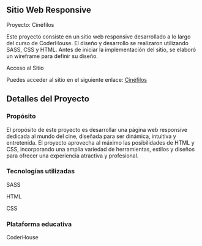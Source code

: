 ## Sitio Web Responsive

Proyecto: Cinéfilos

Este proyecto consiste en un sitio web responsive desarrollado a lo largo del curso de CoderHouse. El diseño y desarrollo se realizaron utilizando SASS, CSS y HTML. Antes de iniciar la implementación del sitio, se elaboró un wireframe para definir su diseño.

Acceso al Sitio

Puedes acceder al sitio en el siguiente enlace: [Cinéfilos](https://isqui22.github.io/Documentacion-html-css/)

## Detalles del Proyecto

### Propósito

El propósito de este proyecto es desarrollar una página web responsive dedicada al mundo del cine, diseñada para ser dinámica, intuitiva y entretenida. El proyecto aprovecha al máximo las posibilidades de HTML y CSS, incorporando una amplia variedad de herramientas, estilos y diseños para ofrecer una experiencia atractiva y profesional.

### Tecnologías utilizadas

SASS

HTML

CSS

### Plataforma educativa

CoderHouse
